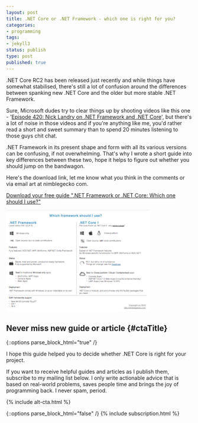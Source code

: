 ```yaml
---
layout: post
title: .NET Core or .NET Framework - which one is right for you?
categories:
- programming
tags:
- jekyll3
status: publish
type: post
published: true
---
```

.NET Core RC2 has been released just recently and while things have somewhat stabilised, there's
still a lot of confusion around the differences between spanking new .NET Core and the older
but more stable .NET Framework.

Sure, Microsoft dudes try to clear things up by shooting videos like this one - '[Episode 420: Nick Landry on .NET Framework and .NET Core][1]',
but there's a lot of noise in those videos and if you're anything like me, you'd rather read a short 
and sweet summary than to spend 20 minutes listening to those guys chit chat.

.NET Framework in its present shape and form with all its various versions can be confusing, if not
overwhelming. That's why I wrote a short guide into key differences between these two, hope it helps 
to figure out whether you should jump on the bandwagon.

Here's the download link, let me know what you think in the comments or via email art at
nimblegecko com.

<a id="linkDownload" onclick="ga('send', 'pageview', '/assets/net-framework-or-net-core-which-one-should-i-use.pdf')" target="_new" href="/assets/net-framework-or-net-core-which-one-should-i-use.pdf">Download your free guide ".NET Framework or .NET Core: Which one should I use?"</a>

<a onclick="ga('send', 'pageview', '/assets/net-framework-or-net-core-which-one-should-i-use.pdf')" href="/assets/net-framework-or-net-core-which-one-should-i-use.pdf">
    <img style="margin:auto" class="img-responsive" src="/img/guide/guide.png" alt="Download your free guide" />
</a>

## Never miss new guide or article {#ctaTitle}

{::options parse_block_html="true" /}
<div id="ctaCopy">
I hope this guide helped you to decide whether .NET Core is right for your project.

If you want to receive helpful guides and articles as I publish them, subscribe to my mailing
list below. I only write actionable advice that is based on real-world problems, saves people time 
and brings the joy of programming back. I never spam, period.
</div>
{% include alt-cta.html %}

{::options parse_block_html="false" /}
{% include subscription.html %}

[1]:https://channel9.msdn.com/Blogs/Technology-and-Friends/tf420

